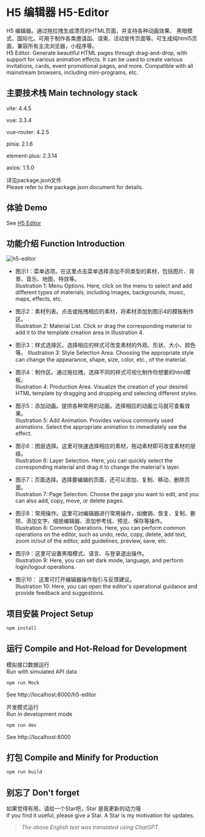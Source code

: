 # H5 编辑器 H5-Editor

H5 编辑器。通过拖拉拽生成漂亮的HTML页面，并支持各种动画效果、 黑暗模式、国际化。可用于制作各类邀请函、请柬、活动宣传页面等。可生成纯html5页面，兼容所有主流浏览器，小程序等。   
H5 Editor. Generate beautiful HTML pages through drag-and-drop, with support for various animation effects. It can be used to create various invitations, cards, event promotional pages, and more. Compatible with all mainstream browsers, including mini-programs, etc.
    
## 主要技术栈 Main technology stack

vite: 4.4.5

vue: 3.3.4

vue-router: 4.2.5

pinia: 2.1.6

element-plus: 2.3.14

axios: 1.5.0

详见package.json文件  
Please refer to the package.json document for details.

## 体验 Demo

See [H5 Editor](https://jiwaiwai-loading.github.io/h5-editor/)


## 功能介绍  Function Introduction

![h5-editor](https://jiwaiwai-loading.github.io/h5-editor/images/h5editor.jpg "h5-editor")

- 图示1：菜单选项。在这里点击菜单选择添加不同类型的素材，包括图片、背景、音乐、地图、特效等。    
Illustration 1: Menu Options. Here, click on the menu to select and add different types of materials, including images, backgrounds, music, maps, effects, etc.

- 图示2：素材列表。点击或拖拽相应的素材，将素材添加到图示4的模板制作区。   
Illustration 2: Material List. Click or drag the corresponding material to add it to the template creation area in Illustration 4.

- 图示3：样式选择区。选择相应的样式可改变素材的外观、形状、大小、颜色等。 
Illustration 3: Style Selection Area. Choosing the appropriate style can change the appearance, shape, size, color, etc., of the material. 

- 图示4：制作区。通过拖拉拽，选择不同的样式可视化制作你想要的html模板。  
Illustration 4: Production Area. Visualize the creation of your desired HTML template by dragging and dropping and selecting different styles.

- 图示5：添加动画。提供各种常用的动画，选择相应的动画立马就可查看效果。   
Illustration 5: Add Animation. Provides various commonly used animations. Select the appropriate animation to immediately see the effect.

- 图示6：图层选择。这里可快速选择相应的素材，拖动素材即可改变素材的层级。    
Illustration 6: Layer Selection. Here, you can quickly select the corresponding material and drag it to change the material's layer.

- 图示7：页面选择。选择要编辑的页面，还可以添加、复制、移动、删除页面。   
Illustration 7: Page Selection. Choose the page you want to edit, and you can also add, copy, move, or delete pages.

- 图示8：常用操作。这里可对编辑器进行常用操作，如撤销、恢复、复制、删除、添加文字、缩放编辑器、添加参考线、预览、保存等操作。   
Illustration 8: Common Operations. Here, you can perform common operations on the editor, such as undo, redo, copy, delete, add text, zoom in/out of the editor, add guidelines, preview, save, etc.

- 图示9：这里可设置黑暗模式、语言、与登录退出操作。   
Illustration 9: Here, you can set dark mode, language, and perform login/logout operations.


- 图示10： 这里可打开编辑器操作指引与反馈建议。   
Illustration 10: Here, you can open the editor's operational guidance and provide feedback and suggestions.

## 项目安装 Project Setup

```sh
npm install
```

## 运行 Compile and Hot-Reload for Development

模拟接口数据运行  
Run with simulated API data
```sh
npm run Mock
```
See http://localhost:8000/h5-editor

开发模式运行   
Run in development mode
```sh
npm run dev
```
See http://localhost:8000

## 打包 Compile and Minify for Production

```sh
npm run build
```

## 别忘了 Don't forget
如果觉得有用，请给一个Star吧，Star 是我更新的动力哦  
If you find it useful, please give a Star. A Star is my motivation for updates.


>  *The above English text was translated using ChatGPT.*